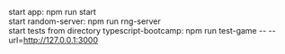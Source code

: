 start app: npm run start <br>
start random-server: npm run rng-server <br>
start tests from directory typescript-bootcamp: npm run test-game -- --url=http://127.0.0.1:3000
